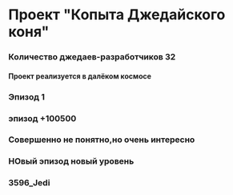 # Проект "Копыта Джедайского коня"
### Количество джедаев-разработчиков 32
#### Проект реализуется в далёком космосе
### Эпизод 1
### эпизод +100500
### Совершенно не понятно,но очень интересно
### НОвый эпизод новый уровень
### 3596_Jedi